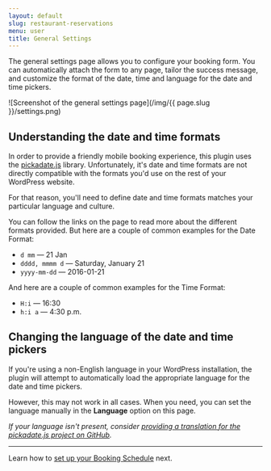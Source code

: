 ```yaml
---
layout: default
slug: restaurant-reservations
menu: user
title: General Settings
---
```

The general settings page allows you to configure your booking form. You can automatically attach the form to any page, tailor the success message, and customize the format of the date, time and language for the date and time pickers.

![Screenshot of the general settings page](/img/{{ page.slug }}/settings.png)

## Understanding the date and time formats

In order to provide a friendly mobile booking experience, this plugin uses the [pickadate.js]() library. Unfortunately, it's date and time formats are not directly compatible with the formats you'd use on the rest of your WordPress website.

For that reason, you'll need to define date and time formats matches your particular language and culture.

You can follow the links on the page to read more about the different formats provided. But here are a couple of common examples for the Date Format:

- `d mm` &mdash; 21 Jan
- `dddd, mmmm d` &mdash; Saturday, January 21
- `yyyy-mm-dd` &mdash; 2016-01-21

And here are a couple of common examples for the Time Format:

- `H:i` &mdash; 16:30
- `h:i a` &mdash; 4:30 p.m.

## Changing the language of the date and time pickers

If you're using a non-English language in your WordPress installation, the plugin will attempt to automatically load the appropriate language for the date and time pickers.

However, this may not work in all cases. When you need, you can set the language manually in the **Language** option on this page.

*If your language isn't present, consider [providing a translation for the pickadate.js project on GitHub](https://github.com/amsul/pickadate.js/).*

---

Learn how to [set up your Booking Schedule](schedule) next.
